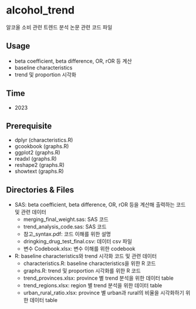 # alcohol_trend
알코올 소비 관련 트렌드 분석 논문 관련 코드 파일

## Usage
* beta coefficient, beta difference, OR, rOR 등 계산
* baseline characteristics
* trend 및 proportion 시각화

## Time
* 2023

## Prerequisite
* dplyr (characteristics.R)
* gcookbook (graphs.R)
* ggplot2 (graphs.R)
* readxl (graphs.R)
* reshape2 (graphs.R)
* showtext (graphs.R)

## Directories & Files
* SAS: beta coefficient, beta difference, OR, rOR 등을 계산해 출력하는 코드 및 관련 데이터
  * merging_final_weight.sas: SAS 코드
  * trend_analysis_code.sas: SAS 코드
  * 참고_syntax.pdf: 코드 이해를 위한 설명
  * dringking_drug_test_final.csv: 데이터 csv 파일
  * 변수 Codebook.xlsx:  변수 이해를 위한 codebook
* R: baseline characteristics와 trend 시각화 코드 및 관련 데이터
  * characteristics.R: baseline characteristics을 위한 R 코드
  * graphs.R: trend 및 proportion 시각화를 위한 R 코드
  * trend_provinces.xlsx: province 별 trend 분석을 위한 데이터 table
  * trend_regions.xlsx: region 별 trend 분석을 위한 데이터 table
  * urban_rural_ratio.xlsx: province 별 urban과 rural의 비율을 시각화하기 위한 데이터 table
